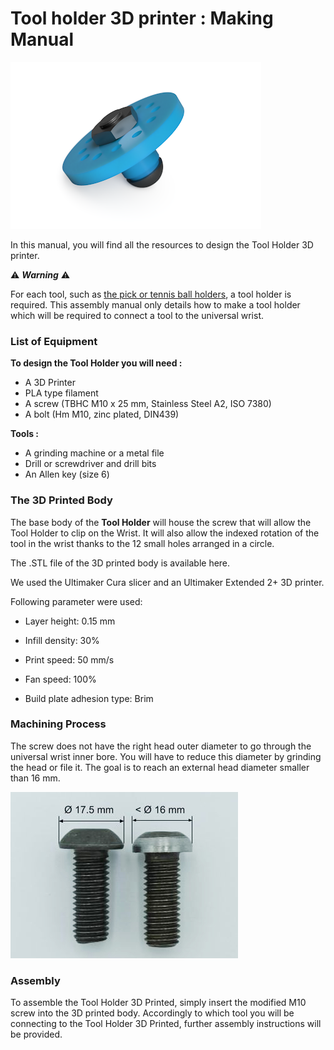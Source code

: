 # Tool holder 3D printer : Making Manual


![3D-toolholder_ORTHOPUS_CAO](../../assets/3D-toolholder_ORTHOPUS_CAO.png)

In this manual, you will find all the resources to design the Tool Holder 3D printer. 

:warning:  ***Warning*** :warning: 

For each tool, such as [the pick or tennis ball holders](https://github.com/orthopus/01-mechanicals-tools), a tool holder is required. This assembly manual only details how to make a tool holder which will be required to connect a tool to the universal wrist. 



### **List of Equipment**

**To design the Tool Holder you will need :**

- A 3D Printer
- PLA type filament
- A screw (TBHC M10 x 25 mm, Stainless Steel A2, ISO 7380)
- A bolt (Hm M10, zinc plated, DIN439)

**Tools :** 

- A grinding machine or a metal file 
- Drill or screwdriver and drill bits
- An Allen key (size 6)



### **The 3D Printed Body**

The base body of the **Tool Holder** will house the screw that will allow the Tool Holder to clip on the Wrist. It will also allow the indexed rotation of the tool in the wrist thanks to the 12 small holes arranged in a circle.

The .STL file of the 3D printed body is available here.

We used the Ultimaker Cura slicer and an Ultimaker Extended 2+ 3D printer.

Following parameter were used:

- Layer height: 0.15 mm

- Infill density: 30%

- Print speed: 50 mm/s

- Fan speed: 100%

- Build plate adhesion type: Brim
  
  

### **Machining Process**

The screw does not have the right head outer diameter to go through the universal wrist inner bore. You will have to reduce this diameter by grinding the head or file it. The goal is to reach an external head diameter smaller than 16 mm. 

![ILL-0307-ComparaisonvisTBHCM10](../../assets/ILL-0307-ComparaisonvisTBHCM10.jpg)



### **Assembly** 

To assemble the Tool Holder 3D Printed, simply insert the modified M10 screw into the 3D printed body. Accordingly to which tool you will be connecting to the Tool Holder 3D Printed, further assembly instructions will be provided.